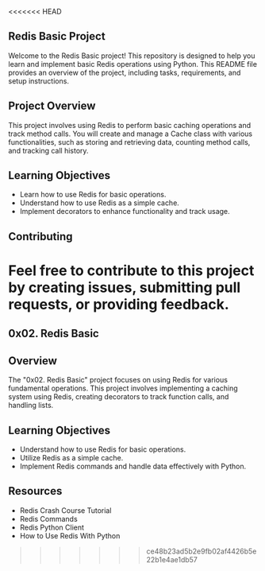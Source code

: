 <<<<<<< HEAD
## Redis Basic Project
Welcome to the Redis Basic project! This repository is designed to help you learn and implement basic Redis operations using Python. This README file provides an overview of the project, including tasks, requirements, and setup instructions.

## Project Overview
This project involves using Redis to perform basic caching operations and track method calls. You will create and manage a Cache class with various functionalities, such as storing and retrieving data, counting method calls, and tracking call history.

## Learning Objectives
- Learn how to use Redis for basic operations.
- Understand how to use Redis as a simple cache.
- Implement decorators to enhance functionality and track usage.

## Contributing
Feel free to contribute to this project by creating issues, submitting pull requests, or providing feedback.
=======
## 0x02. Redis Basic

## Overview
The "0x02. Redis Basic" project focuses on using Redis for various fundamental operations. This project involves implementing a caching system using Redis, creating decorators to track function calls, and handling lists. 

## Learning Objectives
- Understand how to use Redis for basic operations.
- Utilize Redis as a simple cache.
- Implement Redis commands and handle data effectively with Python.

## Resources
- Redis Crash Course Tutorial
- Redis Commands
- Redis Python Client
- How to Use Redis With Python
>>>>>>> ce48b23ad5b2e9fb02af4426b5e22b1e4ae1db57
